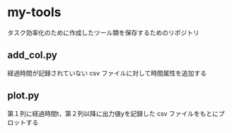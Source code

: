 # my-tools
タスク効率化のために作成したツール類を保存するためのリポジトリ

## add_col.py
経過時間が記録されていない csv ファイルに対して時間属性を追加する

## plot.py
第１列に経過時間t，第２列以降に出力値yを記録した csv ファイルをもとにプロットする 
